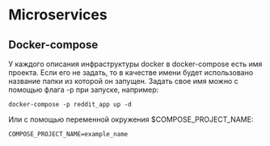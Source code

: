 # Microservices

## Docker-compose

У каждого описания инфраструктуры docker в docker-compose есть имя проекта. Если его не задать, то в качестве имени будет использовано название папки из которой он запущен. Задать свое имя можно с помощью флага -p при запуске, например:
```
docker-compose -p reddit_app up -d
```
Или с помощью переменной окружения $COMPOSE_PROJECT_NAME:
```
COMPOSE_PROJECT_NAME=example_name
```
